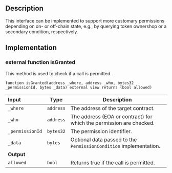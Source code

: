 ## Description

This interface can be implemented to support more customary permissions depending on on- or off-chain state, e.g., by querying token ownershop or a secondary condition, respectively.

## Implementation

### external function isGranted

This method is used to check if a call is permitted.

```solidity
function isGranted(address _where, address _who, bytes32 _permissionId, bytes _data) external view returns (bool allowed)
```

| Input           | Type      | Description                                                         |
| :-------------- | --------- | ------------------------------------------------------------------- |
| `_where`        | `address` | The address of the target contract.                                 |
| `_who`          | `address` | The address (EOA or contract) for which the permission are checked. |
| `_permissionId` | `bytes32` | The permission identifier.                                          |
| `_data`         | `bytes`   | Optional data passed to the `PermissionCondition` implementation.   |
| **Output**      |           |
| `allowed`       | `bool`    | Returns true if the call is permitted.                              |

<!--CONTRACT_END-->
